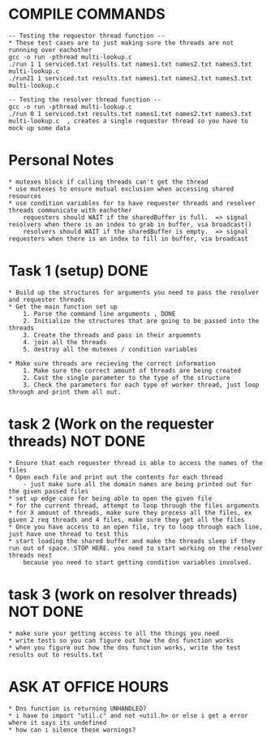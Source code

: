 # COMPILE COMMANDS

    -- Testing the requestor thread function -- 
    * These test cases are to just making sure the threads are not runnning over eachother 
    gcc -o run -pthread multi-lookup.c 
    ./run 1 1 serviced.txt results.txt names1.txt names2.txt names3.txt multi-lookup.c
    ./run21 1 serviced.txt results.txt names1.txt names2.txt names3.txt multi-lookup.c

    -- Testing the resolver thread function --
    gcc -o run -pthread multi-lookup.c 
    ./run 0 1 serviced.txt results.txt names1.txt names2.txt names3.txt multi-lookup.c  , creates a single requestor thread so you have to mock up some data 



# Personal Notes
    * mutexes block if calling threads can't get the thread
    * use mutexes to ensure mutual exclusion when accessing shared resources
    * use condition variables for to have requester threads and resolver threads communicate with eachother
        requesters should WAIT if the sharedBuffer is full.  => signal resolvers when there is an index to grab in buffer, via broadcast()
        resolvers should WAIT if the sharedBuffer is empty.  => signal requesters when there is an index to fill in buffer, via broadcast


# Task 1 (setup) DONE 
    * Build up the structures for arguments you need to pass the resolver and requester threads
    * Get the main function set up 
        1. Parse the command line arguments , DONE
        2. Initialize the structures that are going to be passed into the threads
        3. Create the threads and pass in their arguemnts
        4. join all the threads
        5. destroy all the mutexes / condition variables

    * Make sure threads are recieving the correct information 
        1. Make sure the correct amount of threads are being created
        2. Cast the single parameter to the type of the structure
        3. Check the parameters for each type of worker thread, just loop through and print them all out.

# task 2 (Work on the requester threads)  NOT DONE
    * Ensure that each requester thread is able to access the names of the files 
    * Open each file and print out the contents for each thread
        - just make sure all the domain names are being printed out for the given passed files 
    * set up edge case for being able to open the given file
    * for the current thread, attempt to loop through the files arguments
    * for X amount of threads, make sure they process all the files, ex given 2 req threads and 4 files, make sure they get all the files
    * Once you have access to an open file, try to loop through each line, just have one thread to test this
    * start loading the shared buffer and make the threads sleep if they run out of space. STOP HERE. you need to start working on the resolver threads next
        because you need to start getting condition variables involved.

# task 3 (work on resolver threads)  NOT DONE
    * make sure your getting access to all the things you need
    * write tests so you can figure out how the dns function works
    * when you figure out how the dns function works, write the test results out to results.txt 



# ASK AT OFFICE HOURS
    * Dns function is returning UNHANDLED?
    * i have to import "util.c" and not <util.h> or else i get a error where it says its undefined
    * how can i silence these warnings? 


        
